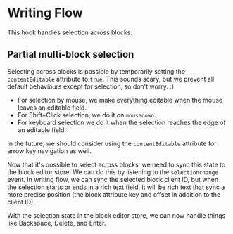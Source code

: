 # Writing Flow

This hook handles selection across blocks.

## Partial multi-block selection

Selecting across blocks is possible by temporarily setting the `contentEditable`
attribute to `true`. This sounds scary, but we prevent all default behaviours
except for selection, so don't worry. :)

* For selection by mouse, we make everything editable when the mouse leaves an
  editable field.
* For Shift+Click selection, we do it on `mousedown`.
* For keyboard selection we do it when the selection reaches the edge of an
  editable field.

In the future, we should consider using the `contentEditable` attribute for
arrow key navigation as well.

Now that it's possible to select across blocks, we need to sync this state to
the block editor store. We can do this by listening to the `selectionchange`
event. In writing flow, we can sync the selected block client ID, but when the
selection starts or ends in a rich text field, it will be rich text that sync a
more precise position (the block attribute key and offset in addition to the
client ID).

With the selection state in the block editor store, we can now handle things
like Backspace, Delete, and Enter.
